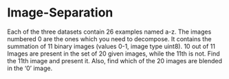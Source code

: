 # Image-Separation
Each of the three datasets contain 26 examples named a-z.
The images numbered 0 are the ones which you need to decompose.
It contains the summation of 11 binary images (values 0-1, image type uint8).
10 out of 11 Images are present in the set of 20 given images, while the 11th is not. 
Find the 11th image and present it. Also, find which of the 20 images are blended in the ‘0’ image.
